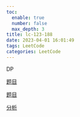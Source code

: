 ```yaml
---
toc:
  enable: true
  number: false
  max_depth: 3
title: lc-123-188
date: 2023-04-01 16:01:49
tags: LeetCode
categories: LeetCode
---
```


DP

[题目](https://leetcode.com/problems/best-time-to-buy-and-sell-stock-iii/)

[题目](https://leetcode.com/problems/best-time-to-buy-and-sell-stock-iv/)

[分析](https://mp.weixin.qq.com/s/lQEj_K1lUY83QtIzqTikGA)